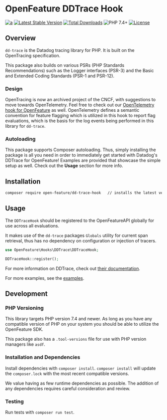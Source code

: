 # OpenFeature DDTrace Hook

[![a](https://img.shields.io/badge/slack-%40cncf%2Fopenfeature-brightgreen?style=flat&logo=slack)](https://cloud-native.slack.com/archives/C0344AANLA1)
[![Latest Stable Version](http://poser.pugx.org/open-feature/dd-trace-hook/v)](https://packagist.org/packages/open-feature/dd-trace-hook)
[![Total Downloads](http://poser.pugx.org/open-feature/dd-trace-hook/downloads)](https://packagist.org/packages/open-feature/dd-trace-hook)
![PHP 7.4+](https://img.shields.io/badge/php->=7.4-blue.svg)
[![License](http://poser.pugx.org/open-feature/dd-trace-hook/license)](https://packagist.org/packages/open-feature/dd-trace-hook)

## Overview

`dd-trace` is the Datadog tracing library for PHP. It is built on the OpenTracing specification.

This package also builds on various PSRs (PHP Standards Recommendations) such as the Logger interfaces (PSR-3) and the Basic and Extended Coding Standards (PSR-1 and PSR-12).

### Design

OpenTracing is now an archived project of the CNCF, with suggestions to move towards OpenTelemetry. Feel free to check out our [OpenTelemetry hook for OpenFeature](../OpenTelemetry/README.md) as well. OpenTelemetry defines a semantic convention for feature flagging which is utilized in this hook to report flag evaluations, which is the basis for the log events being performed in this library for `dd-trace`.

### Autoloading

This package supports Composer autoloading. Thus, simply installing the package is all you need in order to immediately get started with Datadog's DDTrace for OpenFeature! Examples are provided that showcase the simple setup as well. Check out the **Usage** section for more info.

## Installation

```sh
composer require open-feature/dd-trace-hook   // installs the latest version
```

## Usage

The `DDTraceHook` should be registered to the OpenFeatureAPI globally for use across all evaluations.

It makes use of the `dd-trace` packages `Globals` utility for current span retrieval, thus has
no dependency on configuration or injection of tracers.

```php
use OpenFeature\Hooks\DDTrace\DDTraceHook;

DDTraceHook::register();
```

For more information on DDTrace, check out [their documentation](https://docs.datadoghq.com/tracing/trace_collection/dd_libraries/php?tab=containers).

For more examples, see the [examples](./examples/).

## Development

### PHP Versioning

This library targets PHP version 7.4 and newer. As long as you have any compatible version of PHP on your system you should be able to utilize the OpenFeature SDK.

This package also has a `.tool-versions` file for use with PHP version managers like `asdf`.

### Installation and Dependencies

Install dependencies with `composer install`. `composer install` will update the `composer.lock` with the most recent compatible versions.

We value having as few runtime dependencies as possible. The addition of any dependencies requires careful consideration and review.

### Testing

Run tests with `composer run test`.
